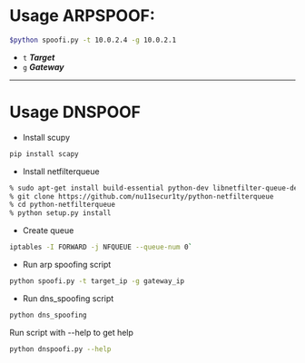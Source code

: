# Usage ARPSPOOF:
```bash
$python spoofi.py -t 10.0.2.4 -g 10.0.2.1
```
- `t` ***Target***
- `g` ***Gateway***


---------------------------------------------------------------------------------------------------------

# Usage DNSPOOF

* Install scupy
```bash
pip install scapy
```
* Install netfilterqueue
```bash
% sudo apt-get install build-essential python-dev libnetfilter-queue-dev
% git clone https://github.com/nu11secur1ty/python-netfilterqueue
% cd python-netfilterqueue
% python setup.py install
```
* Create queue
```bash
iptables -I FORWARD -j NFQUEUE --queue-num 0`
```
* Run arp spoofing script
```bash
python spoofi.py -t target_ip -g gateway_ip
```
* Run dns_spoofing script
```bash
python dns_spoofing
```
Run script with --help to get help
```bash
python dnspoofi.py --help
```
